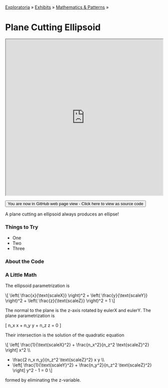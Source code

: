 [Exploratoria]( http://exploratoria.github.io ) &raquo; [Exhibits]( http://exploratoria.github.io/exhibits/ ) &raquo;
[Mathematics & Patterns]( http://exploratoria.github.io/exhibits/mathematics/ ) &raquo;

# Plane Cutting Ellipsoid

<iframe src=http://exploratoria.github.io/lib/code-edit-view/code-edit-view.html#http://exploratoria.github.io/exhibits/mathematics/plane-cutting-ellipsoid/plane-cutting-ellipsoid.html width=100% height=500px></iframe>

<span style="display: none">_View as a web page to see the content of this iframe_</span>

<span style="display: none"> [You are now in GitHub source code view - Click here to view as a web page]( http://exploratoria.github.io/exhibits/mathematics/plane-cutting-ellipsoid/index.html 'View file as a web page' ) </span>
<input type=button value="You are now in GitHub web page view - Click here to view as source code" onclick="window.location.href='https://github.com/exploratoria/exploratoria.github.io/tree/master/exhibits/mathematics/plane-cutting-ellipsoid/'" />

A plane cutting an ellipsoid always produces an ellipse!

### Things to Try

* One
* Two
* Three
 
### About the Code


### A Little Math

The ellipsoid parametrization is
	
\\[ \left( \frac{x}{\text{scaleX}} \right)^2 + \left( \frac{y}{\text{scaleY}} \right)^2 + \left( \frac{z}{\text{scaleZ}} \right)^2 = 1 \\]

The normal to the plane is the z-axis rotated by eulerX and eulerY. The plane parametrization is  

\[ n_x x + n_y y + n_z z = 0 \]

Their intersection is the solution of the quadratic equation  

\\[ \left[ \frac{1}{\text{scaleX}^2} + \frac{n_x^2}{n_z^2 \text{scaleZ}^2} \right] x^2 \\\\
  + \frac{2 n_x n_y}{n_z^2 \text{scaleZ}^2} x y \\\\
  + \left[ \frac{1}{\text{scaleY}^2} + \frac{n_y^2}{n_z^2 \text{scaleZ}^2} \right] y^2 - 1 = 0 \\]
	   
formed by eliminating the z-variable.
